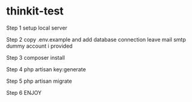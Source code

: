# thinkit-test

Step 1 
setup local server

Step 2
copy .env.example and add database connection
leave mail smtp dummy account i provided

Step 3 
composer install

Step 4 
php artisan key:generate

Step 5
php artisan migrate

Step 6 
ENJOY

